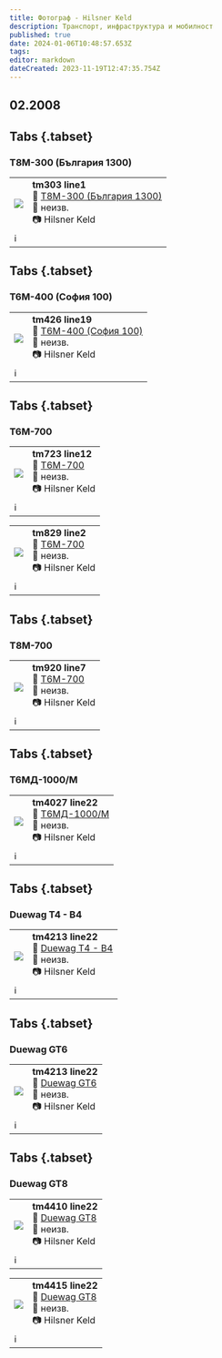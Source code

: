 ```yaml
---
title: Фотограф - Hilsner Keld
description: Транспорт, инфраструктура и мобилност
published: true
date: 2024-01-06T10:48:57.653Z
tags: 
editor: markdown
dateCreated: 2023-11-19T12:47:35.754Z
---
```


## 02.2008

## Tabs {.tabset}
### Т8М-300 (България 1300)


  <!--следващ пост--> 
<div class="table-responsive"><table style="width:100%"><tr>
<td><img src="https://drive.google.com/uc?id=1qB3wG-pUytIWQ_2dsuADqiR5mxWU6Uym"></td>
<td><b>tm303 line1</b><br> 🚋 <a href="/bg/public-transport/fleet-list/1979-T8M-301"> Т8М-300 (България 1300)
</a><br>📌 неизв. <br> 📷 Hilsner Keld<br></td></tr>
  <td colspan=2 >ℹ️ </td></table></div>
  
## Tabs {.tabset}
### Т6М-400 (София 100)


<!--следващ пост--> 
<div class="table-responsive"><table style="width:100%"><tr>
<td><img src="https://drive.google.com/uc?id=1hHktNqOtu0CEm1UqlVn5HE7FGPCbU1Fo"></td>
<td><b>tm426 line19</b><br> 🚋 <a href="/bg/public-transport/fleet-list/1979-T6M-400"> Т6М-400 (София 100)
</a><br>📌 неизв. <br> 📷 Hilsner Keld<br></td></tr>
  <td colspan=2 >ℹ️ </td></table></div>
  
## Tabs {.tabset}
### Т6М-700


<!--следващ пост--> 
<div class="table-responsive"><table style="width:100%"><tr>
<td><img src="https://drive.google.com/uc?id=1elZfPqx1Ykynxlbr3eqTq3GFHCP7OFSQ"></td>
<td><b>tm723 line12</b><br> 🚋 <a href="/bg/public-transport/fleet-list/1985-T6M-700">Т6М-700
</a><br>📌 неизв. <br> 📷 Hilsner Keld<br></td></tr>
  <td colspan=2 >ℹ️ </td></table></div>
  
<!--следващ пост--> 
<div class="table-responsive"><table style="width:100%"><tr>
<td><img src="https://drive.google.com/uc?id=1Nz3A00ZI58QZKF-dShZsa6ZFJLu7WTkl"></td>
<td><b>tm829 line2</b><br> 🚋 <a href="/bg/public-transport/fleet-list/1985-T6M-700">Т6М-700
</a><br>📌 неизв. <br> 📷 Hilsner Keld<br></td></tr>
  <td colspan=2 >ℹ️ </td></table></div>
  
   
## Tabs {.tabset}
### Т8М-700
<!--следващ пост--> 
<div class="table-responsive"><table style="width:100%"><tr>
<td><img src="https://drive.google.com/uc?id=17tNp1rn-eSW8K0Ml72TudcrBFguRSBLq"></td>
<td><b>tm920 line7</b><br> 🚋 <a href="/bg/public-transport/fleet-list/1990-T8M-700">Т6М-700
</a><br>📌 неизв. <br> 📷 Hilsner Keld<br></td></tr>
  <td colspan=2 >ℹ️ </td></table></div>
  
 
## Tabs {.tabset}
### Т6МД-1000/М
<!--следващ пост--> 
<div class="table-responsive"><table style="width:100%"><tr>
<td><img src="https://drive.google.com/uc?id=1M-qHe7b70Iz2g8bOzi4Glhgre4BP_CDw"></td>
<td><b>tm4027 line22</b><br> 🚋 <a href="/bg/public-transport/fleet-list/1987-T6MD-1000">Т6МД-1000/М
</a><br>📌 неизв. <br> 📷 Hilsner Keld<br></td></tr>
  <td colspan=2 >ℹ️ </td></table></div>
  
## Tabs {.tabset}
### Duewag T4 - B4
<!--следващ пост--> 
<div class="table-responsive"><table style="width:100%"><tr>
<td><img src="https://drive.google.com/uc?id=1ofD8fOTDAym8mAcSlxKUl0TJaERk1iyy"></td>
<td><b>tm4213 line22</b><br> 🚋 <a href="/bg/public-transport/fleet-list/1957-Duewag-T4-B4">Duewag T4 - B4
</a><br>📌 неизв. <br> 📷 Hilsner Keld<br></td></tr>
  <td colspan=2 >ℹ️ </td></table></div>
  
   
## Tabs {.tabset}
### Duewag GT6
<!--следващ пост--> 
<div class="table-responsive"><table style="width:100%"><tr>
<td><img src="https://drive.google.com/uc?id=1f9fJiKOzewiB-_uA5K2vAJ0z5ZPC7whj"></td>
<td><b>tm4213 line22</b><br> 🚋 <a href="/bg/public-transport/fleet-list/1959-Duewag-GT6">Duewag GT6
</a><br>📌 неизв. <br> 📷 Hilsner Keld<br></td></tr>
  <td colspan=2 >ℹ️ </td></table></div>
  
    
## Tabs {.tabset}
### Duewag GT8
<!--следващ пост--> 
<div class="table-responsive"><table style="width:100%"><tr>
<td><img src="https://drive.google.com/uc?id=1xttntYPpXk_74dXJXkDKSu3cQlNqFWTC"></td>
<td><b>tm4410 line22</b><br> 🚋 <a href="/bg/public-transport/fleet-list/1960-Duewag-GT8">Duewag GT8
</a><br>📌 неизв. <br> 📷 Hilsner Keld<br></td></tr>
  <td colspan=2 >ℹ️ </td></table></div>
  
<!--следващ пост--> 
<div class="table-responsive"><table style="width:100%"><tr>
<td><img src="https://drive.google.com/uc?id=1x6Rn_J2i-7Y-RdZg3DrGXNuk8KBz3oUL"></td>
<td><b>tm4415 line22</b><br> 🚋 <a href="/bg/public-transport/fleet-list/1960-Duewag-GT8">Duewag GT8
</a><br>📌 неизв. <br> 📷 Hilsner Keld<br></td></tr>
  <td colspan=2 >ℹ️ </td></table></div>  



